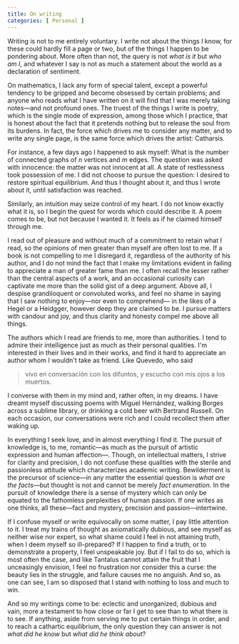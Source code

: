 ```yaml
---
title: On writing
categories: [ Personal ]
---
```


Writing is not to me entirely voluntary. I write not about the things I
know, for these could hardly fill a page or two, but of the things I
happen to be pondering about. More often than not, the query is not
*what is it* but *who am I*, and whatever I say is not as much a
statement about the world as a declaration of sentiment.

On mathematics, I lack any form of special talent, except a powerful
tendency to be gripped and become obsessed by certain problems; and
anyone who reads what I have written on it will find that I was merely
taking notes—and not profound ones. The truest of the things I write
is poetry, which is the single mode of expression, among those which I
practice, that is honest about the fact that it pretends nothing but to
release the soul from its burdens. In fact, the force which drives me to
consider any matter, and to write any single page, is the same force
which drives the artist: Catharsis.

For instance, a few days ago I happened to ask myself: What is the
number of connected graphs of $n$ vertices and $m$ edges. The question
was asked with innocence: the matter was not innocent at all. A state of
restlessness took possession of me. I did not choose to pursue the
question: I desired to restore spiritual equilibrium. And thus I thought
about it, and thus I wrote about it, until satisfaction was reached.

Similarly, an intuition may seize control of my heart. I do not know
exactly what it is, so I begin the quest for words which could describe
it. A poem comes to be, but not because I wanted it. It feels as if he
claimed himself through me.

I read out of pleasure and without much of a commitment to retain what I
read, so the opinions of men greater than myself are often lost to me.
If a book is not compelling to me I disregard it, regardless of the
authority of his author, and I do not mind the fact that I make my
limitations evident in failing to appreciate a man of greater fame than
me. I often recall the lesser rather than the central aspects of a work,
and an occasional curiosity can captivate me more than the solid gist of
a deep argument. Above all, I despise grandiloquent or convoluted works,
and feel no shame in saying that I saw nothing to enjoy—nor even to
comprehend— in the likes of a Hegel or a Heidgger, however deep they
are claimed to be. I pursue matters with candour and joy, and thus
clarity and honesty compel me above all things.

The authors which I read are friends to me, more than authorities. I
tend to admire their intelligence just as much as their personal
qualities. I'm interested in their lives and in their works, and find it
hard to appreciate an author whom I wouldn't take as friend.
Like Quevedo, who said

> vivo en conversación con los difuntos,
> y escucho con mis ojos a los muertos.

I converse with them in my mind and, rather often, in my dreams. I have
dreamt myself discussing poems with Miguel Hernández, walking Borges
across a sublime library, or drinking a cold beer with Bertrand Russell.
On each occasion, our conversations were rich and I could recollect them
after waking up.

In everything I seek love, and in almost everything I find it. The
pursuit of knowledge is, to me, romantic—as much as the pursuit of
artistic expression and human affection—. Though, on intellectual
matters, I strive for clarity and precision, I do not confuse these
qualities with the sterile and passionless attitude which characterizes
academic writing. Bewilderment is the precursor of science—in any
matter the essential question is *what are the facts*—but thought is
not and cannot be merely *fact enumeration*. In the pursuit of knowledge
there is a sense of mystery which can only be equated to the fathomless
perplexities of human passion. If one writes as one thinks, all
these—fact and mystery, precision and passion—intertwine.

If I confuse myself or write equivocally on some matter, I pay little
attention to it. I treat my trains of thought as axiomatically dubious,
and see myself as neither wise nor expert, so what shame could I feel in
not attaining truth, when I deem myself so ill-prepared? If I happen to
find a truth, or to demonstrate a property, I feel unspeakable joy. But
if I fail to do so, which is most often the case, and like Tantalus
cannot attain the fruit that I unceasingly envision, I feel no
frustration nor consider this a curse: the beauty lies in the struggle, and
failure causes me no anguish. And so, as one can see, I am so disposed that I
stand with nothing to loss and much to win.

And so my writings come to be: eclectic and unorganized, dubious and vain, more
a testament to how close or far I get to see than to what there is to see. If
anything, aside from serving me to put certain things in order, and to reach a
cathartic equilibrium, the only question they can answer is not *what did he
know* but *what did he think about*?
